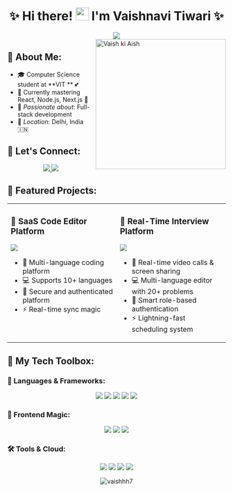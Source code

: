 <h1 align="center">✨ Hi there! <img src="https://raw.githubusercontent.com/MartinHeinz/MartinHeinz/master/wave.gif" height="30"> I'm Vaishnavi Tiwari ✨</h1>

<div align="center">
  <img src="https://readme-typing-svg.herokuapp.com/?lines=Full-Stack+Developer+💖;&font=Fira%20Code&center=true&width=380&height=50&duration=4000&pause=1000&color=FF69B4">
</div>

<img align="right" alt="Vaish ki Aish" width="300" src="https://static.wikia.nocookie.net/legendsofthemultiuniverse/images/b/b9/Giphy3_psyduck.gif/revision/latest?cb=20191022064628">

## 🌸 About Me:
- 🎓 Computer Science student at **VIT **  💕
- 🌱 Currently mastering React, Node.js, Next.js 🌿 
- 🌟 *Passionate about*: Full-stack development
- 📍 *Location*: Delhi, India 🇮🇳

## 💖 Let's Connect:
<p align="center">
<a href="https://linkedin.com/in/vaishnavi-tiwari-343725250">
  <img src="https://img.shields.io/badge/LinkedIn-💕%20Let's%20Connect!-FF69B4?style=for-the-badge&logo=linkedin&logoColor=white&labelColor=FF1493"/>
</a>
<a href="mailto:vaishnavitiwari968@gmail.com">
  <img src="https://img.shields.io/badge/Email-💌%20Say%20Hello!-98FB98?style=for-the-badge&logo=gmail&logoColor=white&labelColor=32CD32"/>
</a>
</p>

## 🌟 Featured Projects:

<table align="center">
<tr>
<td width="50%" valign="top">

### 🎨 SaaS Code Editor Platform
<img src="https://img.shields.io/badge/Status-✨%20Live-FF69B4?style=flat-square"/>

- 🎥 Multi-language coding platform 
- 💻 Supports 10+ languages  
- 👥 Secure and authenticated platform
- ⚡ Real-time sync magic

</td>
<td width="50%" valign="top">

### 💼 Real-Time Interview Platform
<img src="https://img.shields.io/badge/Status-🚀%20Active-98FB98?style=flat-square"/>

- 🎥 Real-time video calls & screen sharing  
- 💻 Multi-language editor with 20+ problems  
- 👥 Smart role-based authentication  
- ⚡ Lightning-fast scheduling system

</td>
</tr>
</table>

## 🌈 My Tech Toolbox:

### 💖 Languages & Frameworks:
<p align="center">
<img src="https://img.shields.io/badge/Java-💖-FF69B4?style=for-the-badge&logo=java&logoColor=white&labelColor=FF1493"/> 
<img src="https://img.shields.io/badge/JavaScript-✨-FFB6C1?style=for-the-badge&logo=javascript&logoColor=white&labelColor=FF69B4"/> 
<img src="https://img.shields.io/badge/React-🌸-98FB98?style=for-the-badge&logo=react&logoColor=white&labelColor=32CD32"/> 
<img src="https://img.shields.io/badge/Next.js-🦄-DDA0DD?style=for-the-badge&logo=next.js&logoColor=white&labelColor=9370DB"/>
<img src="https://img.shields.io/badge/Node.js-🌿-90EE90?style=for-the-badge&logo=node.js&logoColor=white&labelColor=228B22"/>
</p>

### 🎨 Frontend Magic:
<p align="center">
<img src="https://img.shields.io/badge/HTML5-💕-FFB6C1?style=for-the-badge&logo=html5&logoColor=white&labelColor=FF69B4"/> 
<img src="https://img.shields.io/badge/CSS3-🌸-98FB98?style=for-the-badge&logo=css3&logoColor=white&labelColor=32CD32"/> 
<img src="https://img.shields.io/badge/Tailwind-🦋-DDA0DD?style=for-the-badge&logo=tailwind-css&logoColor=white&labelColor=9370DB"/>
</p>

### 🛠 Tools & Cloud:
<p align="center">
<img src="https://img.shields.io/badge/AWS-☁-FFB6C1?style=for-the-badge&logo=amazonaws&logoColor=white&labelColor=FF69B4"/> 
<img src="https://img.shields.io/badge/MySQL-💎-98FB98?style=for-the-badge&logo=mysql&logoColor=white&labelColor=32CD32"/> 
<img src="https://img.shields.io/badge/Git-🌟-DDA0DD?style=for-the-badge&logo=git&logoColor=white&labelColor=9370DB"/> 
<img src="https://img.shields.io/badge/VS%20Code-💖-FFB6C1?style=for-the-badge&logo=visual-studio-code&logoColor=white&labelColor=FF69B4"/>
</p>
<p align="center"> 
  <img src="https://komarev.com/ghpvc/?username=vaishhh7&label=Profile%20views&color=0e75b6&style=flat" alt="vaishhh7" /> 
</p>
</div>
